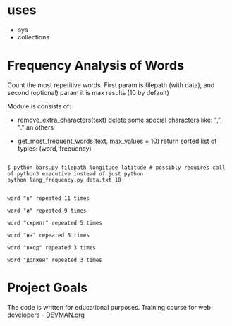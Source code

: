 # uses

- sys
- collections

# Frequency Analysis of Words

Count the most repetitive words. First param is filepath (with data), and second (optional) param
it is max results (10 by default)

Module is consists of:

- remove_extra_characters(text)
delete some special characters like: ",", "." an others

- get_most_frequent_words(text, max_values = 10)
return sorted list of typles: (word, frequency)

```#!bash

$ python bars.py filepath longitude latitude # possibly requires call of python3 executive instead of just python
python lang_frequency.py data.txt 10                                                                                                                                                  


word "в" repeated 11 times                                                                                                                                                                              
                                                                                                                                                                                                        
word "и" repeated 9 times                                                                                                                                                                               
                                                                                                                                                                                                        
word "скрипт" repeated 5 times                                                                                                                                                                          
                                                                                                                                                                                                        
word "на" repeated 5 times                                                                                                                                                                              
                                                                                                                                                                                                        
word "вход" repeated 3 times                                                                                                                                                                            
                                                                                                                                                                                                        
word "должен" repeated 3 times 

```

# Project Goals

The code is written for educational purposes. Training course for web-developers - [DEVMAN.org](https://devman.org)
